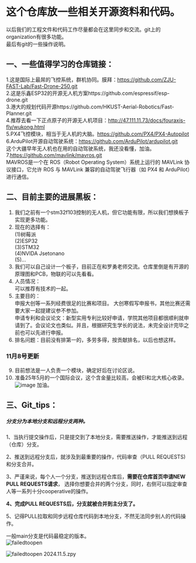 # 这个仓库放一些相关开源资料和代码。
以后我们的工程文件和代码工作尽量都会在这里同步和交流。git上的organization有很多功能。   
最后有git的一些操作说明。
## 一、一些值得学习的仓库链接：
1.这是国际上最屌的飞控系统，群机协同。膜拜：https://github.com/ZJU-FAST-Lab/Fast-Drone-250.git        
2.这是乐鑫ESP32的开源无人机方案https://github.com/espressif/esp-drone.git     
3.港大的规划代码开源https://github.com/HKUST-Aerial-Robotics/Fast-Planner.git     
4.推荐去看一下正点原子的开源无人机项目：http://47.111.11.73/docs/fouraxis-fly/wukong.html     
5.PX4飞控模块，相当于无人机的大脑。https://github.com/PX4/PX4-Autopilot     
6.ArduPilot开源自动驾驶系统：https://github.com/ArduPilot/ardupilot.git            
这个大疆早年无人机也在用的自动驾驶系统，我还没看懂，加油。      
7.https://github.com/mavlink/mavros.git    
MAVROS是一个在 ROS（Robot Operating System）系统上运行的 MAVLink 协议接口，它允许 ROS 与 MAVLink 兼容的自动驾驶飞行器（如 PX4 和 ArduPilot）进行通信。


## 二、目前主要的进展黑板：
1. 我们之前有一个stm32f103控制的无人机，但它功能有限，所以我们想换板子实现更多功能。
2. 现在的选择有：  
  (1)树莓派    
  (2)ESP32    
  (3)STM32   
  (4)NVIDA Jsetonano     
  (5)...
4. 我们可以自己设计一个板子，目前正在和罗勇老师交流。仓库里倒是有开源的原理图和PCB，物联的可以先看看。     
5. 人员情况：    
  可以推荐有技术的一起。
6. 主要目的：   
  申报大创等一系列经费很足的比赛和项目。
大创寒假写申报书，其他比赛还需要大家一起提建议参不参加。    
  申请专利和会议论文：新型实用专利比较好申请，学院其他项目都很顺利就申请到了。会议论文也类似。并且，根据研究生学长的说法，未完全设计完毕之前也可以先进行申报。
7. 排名问题：目前没有排第一的，多劳多得，按贡献排名，以后也想这样。     
### 11月8号更新
9. 目前想法是一人负责一个模块，确定好后在讨论区说。
10. 准备25年5月的一个国际会议，这个含金量比较高，会被EI和北大核心收录。
    ![image](https://github.com/user-attachments/assets/7c8db92c-5dfe-41a5-9158-2b2dd30670da)
    加油。

## 三、Git_tips：     
  ##### 分支分为本地分支和远程分支两种。     
        
  1、当执行提交操作后，只是提交到了本地分支，需要推送操作，才能推送到远程（仓库）分支。   
  
  2、推送到远程分支后，就涉及到最重要的操作，代码审查（PULL REQUESTS)和分支合并。   
  
  3、严谨来说，每个人一个分支，推送到远程仓库后，**需要在仓库首页申请NEW PULL REQUESTS请求**，
  选择你想要合并的两个分支，同时，右侧可以指定审查人等一系列十分cooperative的操作。   
  
  **4、完成PULL REQUESTS后，分支就被合并到主分支了。**   
  
  5、记得PULL拉取和同步远程仓库代码到本地分支，不然无法同步别人的代码操作。   
  
  一般main分支是代码最稳定的版本。   
  ![failedtoopen](Images/git操作解释1.png)   
        
  ![failedtoopen](Images/git操作解释2.png)
  2024.11.5.zpy

